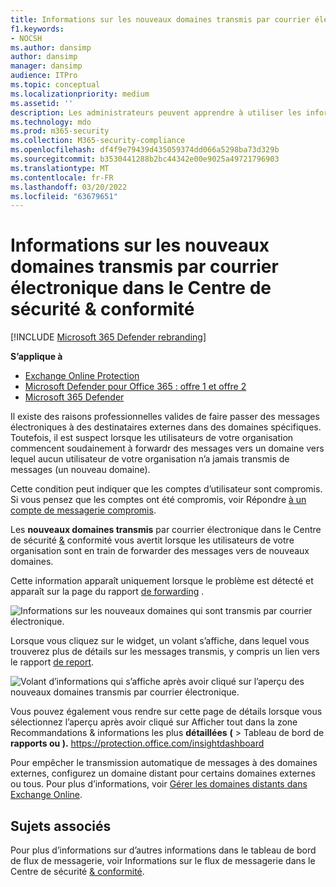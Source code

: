 ```yaml
---
title: Informations sur les nouveaux domaines transmis par courrier électronique
f1.keywords:
- NOCSH
ms.author: dansimp
author: dansimp
manager: dansimp
audience: ITPro
ms.topic: conceptual
ms.localizationpriority: medium
ms.assetid: ''
description: Les administrateurs peuvent apprendre à utiliser les informations sur les nouveaux domaines qui sont transmis par courrier électronique dans le tableau de bord du flux de messagerie dans le Centre de sécurité & conformité pour examiner le moment où leurs utilisateurs envoient des messages à des domaines externes qui n’ont jamais été transmis.
ms.technology: mdo
ms.prod: m365-security
ms.collection: M365-security-compliance
ms.openlocfilehash: df4f9e79439d435059374dd066a5298ba73d329b
ms.sourcegitcommit: b3530441288b2bc44342e00e9025a49721796903
ms.translationtype: MT
ms.contentlocale: fr-FR
ms.lasthandoff: 03/20/2022
ms.locfileid: "63679651"
---
```

# <a name="new-domains-being-forwarded-email-insight-in-the-security--compliance-center"></a>Informations sur les nouveaux domaines transmis par courrier électronique dans le Centre de sécurité & conformité

[!INCLUDE [Microsoft 365 Defender rebranding](../includes/microsoft-defender-for-office.md)]

**S’applique à**
- [Exchange Online Protection](exchange-online-protection-overview.md)
- [Microsoft Defender pour Office 365 : offre 1 et offre 2](defender-for-office-365.md)
- [Microsoft 365 Defender](../defender/microsoft-365-defender.md)

Il existe des raisons professionnelles valides de faire passer des messages électroniques à des destinataires externes dans des domaines spécifiques. Toutefois, il est suspect lorsque les utilisateurs de votre organisation commencent soudainement à forwardr des messages vers un domaine vers lequel aucun utilisateur de votre organisation n’a jamais transmis de messages (un nouveau domaine).

Cette condition peut indiquer que les comptes d’utilisateur sont compromis. Si vous pensez que les comptes ont été compromis, voir Répondre [à un compte de messagerie compromis](responding-to-a-compromised-email-account.md).

Les **nouveaux domaines transmis** par courrier électronique dans le Centre de sécurité [&](https://protection.office.com) conformité vous avertit lorsque les utilisateurs de votre organisation sont en train de forwarder des messages vers de nouveaux domaines.

Cette information apparaît uniquement lorsque le problème est détecté et apparaît sur la page du rapport [de forwarding](view-mail-flow-reports.md#forwarding-report) .

![Informations sur les nouveaux domaines qui sont transmis par courrier électronique.](../../media/mfi-new-domains-being-forwarded.png)

Lorsque vous cliquez sur le widget, un volant s’affiche, dans lequel vous trouverez plus de détails sur les messages transmis, y compris un lien vers le rapport [de report](view-mail-flow-reports.md#forwarding-report).

![Volant d’informations qui s’affiche après avoir cliqué sur l’aperçu des nouveaux domaines transmis par courrier électronique.](../../media/mfi-new-domains-being-forwarded-details.png)

Vous pouvez également vous rendre sur cette page de détails lorsque vous sélectionnez l’aperçu après avoir cliqué sur Afficher tout dans la zone Recommandations  & informations les plus **détaillées** **(** \> Tableau de bord de **rapports ou ).** <https://protection.office.com/insightdashboard>

Pour empêcher le transmission automatique de messages à des domaines externes, configurez un domaine distant pour certains domaines externes ou tous. Pour plus d’informations, voir [Gérer les domaines distants dans Exchange Online](/Exchange/mail-flow-best-practices/remote-domains/manage-remote-domains).

## <a name="related-topics"></a>Sujets associés

Pour plus d’informations sur d’autres informations dans le tableau de bord de flux de messagerie, voir Informations sur le flux de messagerie dans le Centre de sécurité [& conformité](mail-flow-insights-v2.md).